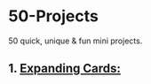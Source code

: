 # 50-Projects
50 quick, unique &amp; fun mini projects.

## 1. [Expanding Cards:]( https://expanding-card-six.vercel.app/)
